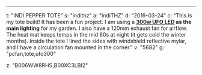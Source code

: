 ---
t: "INDI PEPPER TOTE"
s: "indithz"
a: "IndiTHZ"
d: "2019-03-24"
c: "This is my tote build! It has been a fun project. I am using a <strong><a href='https://www.amazon.com/MarsHydro-Spectrum-Hydroponic-Indoor-Growing/dp/B00XC3LBI2/ref=as_li_ss_tl?ie=UTF8&qid=1514055656&sr=8-4&keywords=300w+led&linkCode=ll1&tag=spacbuck-20&linkId=d3b5a0c12a501f7dd770ca5cd66f8580'>300w UFO LED</a> as the main lighting</strong> for my garden. I also have a 120mm exhaust fan for airflow. The heat mat keeps temps in the mid 60s at night (it gets cold the winter months). Inside the tote I lined the sides with windshield reflective mylar, and I have a circulation fan mounted in the corner."
v: "5682"
g: "pcfan,tote,ufo300"

z: "B006WW8RHS,B00XC3LBI2"

